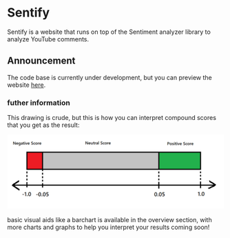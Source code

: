 # Sentify

Sentify is a website that runs on top of the Sentiment analyzer library to analyze YouTube comments. 
<br/>
## Announcement
The code base is currently under development, but you can preview the website [here](https://zhengjiawen.pythonanywhere.com/).

### futher information
This drawing is crude, but this is how you can interpret compound scores that you get as the result:

<img src="freq.png"></img>

basic visual aids like a barchart is available in the overview section, with more charts and graphs to help you interpret your results coming soon!

